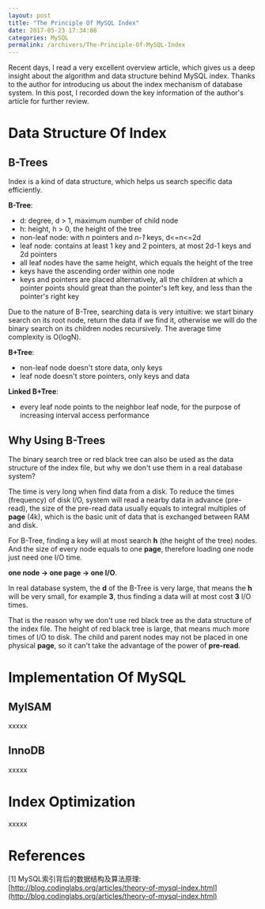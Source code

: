 ```yaml
---
layout: post
title: "The Principle Of MySQL Index"
date: 2017-05-23 17:34:08
categories: MySQL
permalink: /archivers/The-Principle-Of-MySQL-Index
---
```


Recent days, I read a very excellent overview article, which gives us a deep insight about the algorithm and data structure behind MySQL index. Thanks to the author for introducing us about the index mechanism of database system. In this post, I recorded down the key information of the author's article for further review.

<!--more-->

# Data Structure Of Index

## B-Trees

Index is a kind of data structure, which helps us search specific data efficiently.

**B-Tree**: 

- d: degree, d > 1, maximum number of child node
- h: height, h > 0, the height of the tree
- non-leaf node: with *n* pointers and *n-1* keys, d<=n<=2d
- leaf node: contains at least 1 key and 2 pointers, at most 2d-1 keys and 2d pointers
- all leaf nodes have the same height, which equals the height of the tree
- keys have the ascending order within one node
- keys and pointers are placed alternatively, all the children at which a pointer points should great than the pointer's left key, and less than the pointer's right key

Due to the nature of B-Tree, searching data is very intuitive: we start binary search on its root node, return the data if we find it, otherwise we will do the binary search on its children nodes recursively. The average time complexity is O(logN).

**B+Tree**:

- non-leaf node doesn't store data, only keys
- leaf node doesn't store pointers, only keys and data

**Linked B+Tree**:

- every leaf node points to the neighbor leaf node, for the purpose of increasing interval access performance

## Why Using B-Trees

The binary search tree or red black tree can also be used as the data structure of the index file, but why we don't use them in a real database system?

The time is very long when find data from a disk. To reduce the times (frequency) of disk I/O, system will read a nearby data in advance (pre-read), the size of the pre-read data usually equals to integral multiples of **page** (4k), which is the basic unit of data that is exchanged between RAM and disk.

For B-Tree, finding a key will at most search **h** (the height of the tree) nodes. And the size of every node equals to one **page**, therefore loading one node just need one I/O time.

**one node -> one page -> one I/O**.

In real database system, the **d** of the B-Tree is very large, that means the **h** will be very small, for example **3**, thus finding a data will at most cost **3** I/O times.

That is the reason why we don't use red black tree as the data structure of the index file. The height of red black tree is large, that means much more times of I/O to disk. The child and parent nodes may not be placed in one physical **page**, so it can't take the advantage of the power of **pre-read**.

# Implementation Of MySQL

## MyISAM

xxxxx 

## InnoDB

xxxxx

# Index Optimization

xxxxx

# References

[1] MySQL索引背后的数据结构及算法原理: [http://blog.codinglabs.org/articles/theory-of-mysql-index.html](http://blog.codinglabs.org/articles/theory-of-mysql-index.html)






